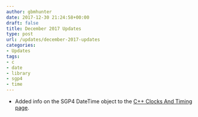 ```yaml
---
author: gbmhunter
date: 2017-12-30 21:24:58+00:00
draft: false
title: December 2017 Updates
type: post
url: /updates/december-2017-updates
categories:
- Updates
tags:
- c
- date
- library
- sgp4
- time
---
```


* Added info on the SGP4 DateTime object to the [C++ Clocks And Timing page](http://blog.mbedded.ninja/programming/languages/c-plus-plus/clocks-and-timing).